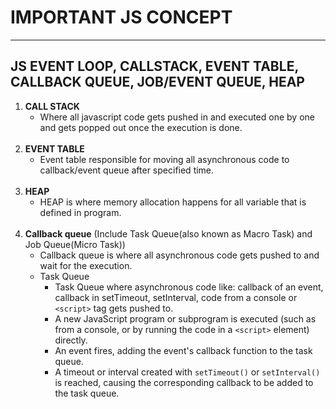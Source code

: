 # IMPORTANT JS CONCEPT
<hr>

## JS EVENT LOOP, CALLSTACK, EVENT TABLE, CALLBACK QUEUE, JOB/EVENT QUEUE, HEAP

1. **CALL STACK**
   <br>
   - Where all javascript code gets pushed in and executed one by one and gets popped out once the execution is done.
     <br><br>
2. **EVENT TABLE**
   <br>
    - Event table responsible for moving all asynchronous code to callback/event queue after specified time.
    <br><br>
3. **HEAP**
   <br>
    - HEAP is where memory allocation happens for all variable that is defined in program.
    <br><br>
4. **Callback queue** (Include Task Queue(also known as Macro Task) and Job Queue(Micro Task))
    <br>
    - Callback queue is where all asynchronous code gets pushed to and wait for the execution.
    - Task Queue
      - Task Queue where asynchronous code like: callback of an event, callback in setTimeout, setInterval, code from a console or `<script>` tag gets pushed to.
      - A new JavaScript program or subprogram is executed (such as from a console, or by running the code in a `<script>` element) directly.
      - An event fires, adding the event's callback function to the task queue.
      - A timeout or interval created with `setTimeout()` or `setInterval()` is reached, causing the corresponding callback to be added to the task queue.
    

